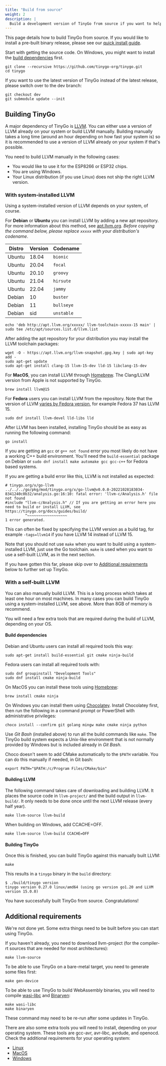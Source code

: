 ```yaml
---
title: "Build from source"
weight: 2
description: |
  Build a development version of TinyGo from source if you want to help improve TinyGo or want to try the latest features.
---
```


This page details how to build TinyGo from source. If you would like to install a pre-built binary release, please see our [quick install guide](../../../getting-started/install).

Start with getting the source code. On Windows, you might want to install the [build dependencies](#build-dependencies) first.

```shell
git clone --recursive https://github.com/tinygo-org/tinygo.git
cd tinygo
```

If you want to use the latest version of TinyGo instead of the latest release, please switch over to the dev branch:

```shell
git checkout dev
git submodule update --init
```

## Building TinyGo

A major dependency of TinyGo is [LLVM](https://llvm.org/). You can either use a version of LLVM already on your system or build LLVM manually. Building manually takes a long time (around an hour depending on how fast your system is) so it is recommended to use a version of LLVM already on your system if that's possible.

You need to build LLVM manually in the following cases:

  * You would like to use it for the ESP8266 or ESP32 chips.
  * You are using Windows.
  * Your Linux distribution (if you use Linux) does not ship the right LLVM version.

### With system-installed LLVM

Using a system-installed version of LLVM depends on your system, of course.

For **Debian** or **Ubuntu** you can install LLVM by adding a new apt repository. For more information about this method, see [apt.llvm.org](https://apt.llvm.org/). *Before copying the command below, please replace `xxxxx` with your distribution's codename*.

| Distro | Version | Codename |
|--------|------- |-----------|
| Ubuntu | 18.04  | `bionic`  |
| Ubuntu | 20.04  | `focal`   |
| Ubuntu | 20.10  | `groovy`  |
| Ubuntu | 21.04  | `hirsute` |
| Ubuntu | 22.04  | `jammy`   |
| Debian | 10     | `buster`  |
| Debian | 11     | `bullseye`|
| Debian | sid    | `unstable`|

```shell
echo 'deb http://apt.llvm.org/xxxxx/ llvm-toolchain-xxxxx-15 main' | sudo tee /etc/apt/sources.list.d/llvm.list
```

After adding the apt repository for your distribution you may install the LLVM toolchain packages:

```shell
wget -O - https://apt.llvm.org/llvm-snapshot.gpg.key | sudo apt-key add -
sudo apt-get update
sudo apt-get install clang-15 llvm-15-dev lld-15 libclang-15-dev
```

For **MacOS**, you can install LLVM through [Homebrew](https://formulae.brew.sh/formula/llvm). The Clang/LLVM version from Apple is not supported by TinyGo.

```shell
brew install llvm@15
```

For **Fedora** users you can install LLVM from the repository. Note that the version of LLVM [varies by Fedora version](https://packages.fedoraproject.org/pkgs/llvm/llvm-libs/), for example Fedora 37 has LLVM 15.

```shell
sudo dnf install llvm-devel lld-libs lld
```

After LLVM has been installed, installing TinyGo should be as easy as running the following command:

```shell
go install
```

If you are getting an `gcc` or `g++ not found` error you most likely do not have a working C++ build environment. You'll need the `build-essential` package on Debian or `sudo dnf install make automake gcc gcc-c++` for Fedora based systems.

If you are getting a build error like this, LLVM is not installed as expected:

```
# tinygo.org/x/go-llvm
../../../go/pkg/mod/tinygo.org/x/go-llvm@v0.0.0-20221028183034-8341240c0b32/analysis.go:16:10: fatal error: 'llvm-c/Analysis.h' file not found
#include "llvm-c/Analysis.h" // If you are getting an error here you need to build or install LLVM, see https://tinygo.org/docs/guides/build/
         ^~~~~~~~~~~~~~~~~~~
1 error generated.
```

This can often be fixed by specifying the LLVM version as a build tag, for example `-tags=llvm14` if you have LLVM 14 instead of LLVM 15.

Note that you should not use `make` when you want to build using a system-installed LLVM, just use the Go toolchain. `make` is used when you want to use a self-built LLVM, as in the next section.

If you have gotten this far, please skip over to [Additional requirements](#additional-requirements) below to further set up TinyGo.

### With a self-built LLVM

You can also manually build LLVM. This is a long process which takes at least one hour on most machines. In many cases you can build TinyGo using a system-installed LLVM, see above. More than 8GB of memory is recommend.

You will need a few extra tools that are required during the build of LLVM, depending on your OS.

#### Build dependencies

Debian and Ubuntu users can install all required tools this way:

```shell
sudo apt-get install build-essential git cmake ninja-build
```

Fedora users can install all required tools with:

```shell
sudo dnf groupinstall "Development Tools"
sudo dnf install cmake ninja-build
```

On MacOS you can install these tools using [Homebrew](https://brew.sh/):

```shell
brew install cmake ninja
```

On Windows you can install them using [Chocolatey](https://chocolatey.org/). Install Chocolatey first, then run the following in a command prompt or PowerShell with administrative privileges:

```shell
choco install --confirm git golang mingw make cmake ninja python
```

Use *Git Bash* (installed above) to run all the build commands like `make`. The TinyGo build system expects a Unix-like environment that is not normally provided by Windows but is included already in *Git Bash*.

Choco doesn't seem to add CMake automatically to the `$PATH` variable. You can do this manually if needed, in Git bash:

```shell
export PATH="$PATH:/c/Program Files/CMake/bin"
```

#### Building LLVM

The following command takes care of downloading and building LLVM. It places the source code in `llvm-project/` and the build output in `llvm-build/`. It only needs to be done once until the next LLVM release (every half year).

```shell
make llvm-source llvm-build
```

When building on Windows, add CCACHE=OFF.

```shell
make llvm-source llvm-build CCACHE=OFF
```

#### Building TinyGo

Once this is finished, you can build TinyGo against this manually built LLVM:

```shell
make
```

This results in a `tinygo` binary in the `build` directory:

```shell
$ ./build/tinygo version
tinygo version 0.27.0 linux/amd64 (using go version go1.20 and LLVM version 15.0.0)
```

You have successfully built TinyGo from source. Congratulations!

## Additional requirements

We're not done yet. Some extra things need to be built before you can start using TinyGo.

If you haven't already, you need to download llvm-project (for the compiler-rt sources that are needed for most architectures):

```shell
make llvm-source
```

To be able to use TinyGo on a bare-metal target, you need to generate some files first:

```shell
make gen-device
```

To be able to use TinyGo to build WebAssembly binaries, you will need to compile [wasi-libc](https://github.com/WebAssembly/wasi-libc) and [Binaryen](https://github.com/WebAssembly/binaryen):

```shell
make wasi-libc
make binaryen
```

These command may need to be re-run after some updates in TinyGo.

There are also some extra tools you will need to install, depending on your operating system. These tools are gcc-avr, avr-libc, avrdude, and openocd. Check the additional requirements for your operating system:

  * [Linux](/getting-started/install/linux/)
  * [MacOS](/getting-started/install/macos/)
  * [Windows](/getting-started/install/windows/)
